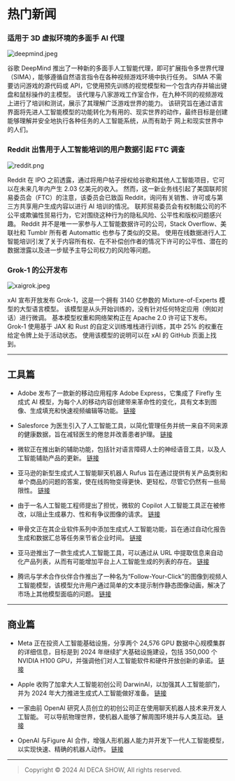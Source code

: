 # 热门新闻

### 适用于 3D 虚拟环境的多面手 AI 代理

![deepmind.jpeg](https://img2.imgtp.com/2024/03/25/cm2cDWS7.jpeg)

谷歌 DeepMind 推出了一种新的多面手人工智能代理，即可扩展指令多世界代理（SIMA），能够遵循自然语言指令在各种视频游戏环境中执行任务。 SIMA 不需要访问游戏的源代码或 API，它使用预先训练的视觉模型和一个包含内存并输出键盘和鼠标操作的主模型。 该代理与八家游戏工作室合作，在九种不同的视频游戏上进行了培训和测试，展示了其理解广泛游戏世界的能力。 该研究旨在通过语言界面将先进人工智能模型的功能转化为有用的、现实世界的动作，最终目标是创建能够理解并安全地执行各种任务的人工智能系统，从而有助于 网上和现实世界中的人们。

### Reddit 出售用于人工智能培训的用户数据引起 FTC 调查

![reddit.png](https://img2.imgtp.com/2024/03/25/V3rC6RW0.png)

Reddit 在 IPO 之前透露，通过将用户帖子授权给谷歌和其他人工智能项目，它可以在未来几年内产生 2.03 亿美元的收入。 然而，这一新业务线引起了美国联邦贸易委员会（FTC）的注意，该委员会已致函 Reddit，询问有关销售、许可或与第三方共享用户生成内容以进行 AI 培训的情况。 联邦贸易委员会有权制裁公司的不公平或欺骗性贸易行为，它对围绕这种行为的隐私风险、公平性和版权问题感兴趣。 Reddit 并不是唯一一家参与人工智能数据许可的公司，Stack Overflow、美联社和 Tumblr 所有者 Automattic 也参与了类似的交易。 使用在线数据进行人工智能培训引发了关于内容所有权、在不补偿创作者的情况下许可的公平性、潜在的数据泄露以及进一步赋予主导公司权力的风险等问题。

### Grok-1 的公开发布

![xaigrok.jpeg](https://img2.imgtp.com/2024/03/25/Pj5Y2Mli.jpeg)

xAI 宣布开放发布 Grok-1，这是一个拥有 3140 亿参数的 Mixture-of-Experts 模型的大型语言模型。 该模型是从头开始训练的，没有针对任何特定应用（例如对话）进行微调。 基本模型权重和网络架构正在 Apache 2.0 许可证下发布。 Grok-1 使用基于 JAX 和 Rust 的自定义训练堆栈进行训练，其中 25% 的权重在给定令牌上处于活动状态。 使用该模型的说明可以在 xAI 的 GitHub 页面上找到。


---
## 工具篇

* Adobe 发布了一款新的移动应用程序 Adobe Express，它集成了 Firefly 生成式 AI 模型，为每个人的移动内容创建带来革命性的变化，具有文本到图像、生成填充和快速视频编辑等功能。 [链接](https://news.adobe.com/news/news-details/2024/New-Adobe-Express-Mobile-App-Brings-Firefly-Generative-AI-Models-Directly-into-Mobile-Workflows-/default.aspx)

* Salesforce 为医生引入了人工智能工具，以简化管理任务并统一来自不同来源的健康数据，旨在减轻医生的倦怠并改善患者护理。 [链接](https://www.cnbc.com/2024/03/07/salesforce-announces-new-ai-tools-for-doctors.html)

* 微软正在推出新的辅助功能，包括针对语言障碍人士的神经语音工具，以及人工智能辅助产品的更新。 [链接](https://www.engadget.com/microsofts-neural-voice-tool-for-people-with-speech-disabilities-arrives-later-this-year-161550277.html)

* 亚马逊的新型生成式人工智能聊天机器人 Rufus 旨在通过提供有关产品类别和单个商品的问题的答案，使在线购物变得更快、更轻松，尽管它仍然有一些局限性。 [链接](https://finance.yahoo.com/news/amazons-generative-ai-bot-rufus-makes-online-shopping-easier-for-the-most-part-192956078.html)

* 由于一名人工智能工程师提出了担忧，微软的 Copilot 人工智能工具正在被修改，以阻止生成暴力、性和有争议图像的请求。 [链接](https://www.cnbc.com/2024/03/08/microsoft-blocking-terms-that-cause-its-ai-to-create-violent-images.html)

* 甲骨文正在其企业软件系列中添加生成式人工智能功能，旨在通过自动化报告生成和数据汇总等任务来节省企业时间。 [链接](https://finance.yahoo.com/news/oracle-adds-generative-ai-features-070328822.html)

* 亚马逊推出了一款生成式人工智能工具，可以通过从 URL 中提取信息来自动化产品列表，从而有可能增加平台上人工智能生成的列表的存在。 [链接](https://www.pcmag.com/news/amazon-adds-another-generative-ai-feature-automate-product-listings)

* 腾讯与学术合作伙伴合作推出了一种名为“Follow-Your-Click”的图像到视频人工智能模型，该模型允许用户通过简单的文本提示制作静态图像动画，解决了市场上其他模型面临的问题。 [链接](https://www.scmp.com/tech/big-tech/article/3255602/tencents-new-ai-video-generation-tool-brings-static-images-life-collaboration-tsinghua-and-hkust)


---
## 商业篇

* Meta 正在投资人工智能基础设施，分享两个 24,576 GPU 数据中心规模集群的详细信息，目标是到 2024 年继续扩大基础设施建设，包括 350,000 个 NVIDIA H100 GPU，并强调他们对人工智能软件和硬件开放创新的承诺。 [链接](https://engineering.fb.com/2024/03/12/data-center-engineering/building-metas-genai-infrastructure/)

* Apple 收购了加拿大人工智能初创公司 DarwinAI，以加强其人工智能部门，并为 2024 年大力推进生成式人工智能做好准备。 [链接](https://www.bloomberg.com/news/articles/2024-03-14/apple-aapl-buys-canadian-ai-startup-darwinai-as-part-of-race-to-add-features)

* 一家由前 OpenAI 研究人员创立的初创公司正在使用聊天机器人技术来开发人工智能。 可以导航物理世界，使机器人能够了解周围环境并与人类互动。 [链接](https://www.nytimes.com/2024/03/11/technology/ai-robots-technology.html)

* OpenAI 与Figure AI 合作，增强人形机器人能力并开发下一代人工智能模型，以实现快速、精确的机器人动作。 [链接](https://interestingengineering.com/innovation/optimus-who-figure-humanoid-robots-new-talk-power-topples-tesla-fame)


---
> Copyright © 2024 AI DECA SHOW, All rights reserved.